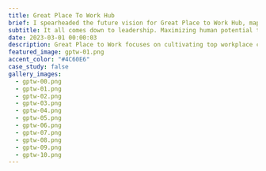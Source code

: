```yaml
---
title: Great Place To Work Hub
brief: I spearheaded the future vision for Great Place to Work Hub, mapping Diversity, Equity, and Inclusion demographic data with employees Belonging sentiment.
subtitle: It all comes down to leadership. Maximizing human potential through leadership effectiveness is vital for businesses to thrive in this new For All business frontier.
date: 2023-03-01 00:00:03
description: Great Place to Work focuses on cultivating top workplace cultures through research, consultancy, and certifications, promoting trust, pride, and camaraderie while inspiring organizations to excel as employers.
featured_image: gptw-01.png
accent_color: "#4C60E6"
case_study: false
gallery_images:
  - gptw-00.png
  - gptw-01.png
  - gptw-02.png
  - gptw-03.png
  - gptw-04.png
  - gptw-05.png
  - gptw-06.png
  - gptw-07.png
  - gptw-08.png
  - gptw-09.png
  - gptw-10.png
---
```

